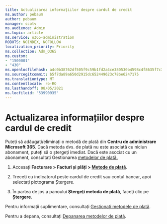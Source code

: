 ```yaml
---
title: Actualizarea informațiilor despre cardul de credit
ms.author: pebaum
author: pebaum
manager: scotv
ms.audience: Admin
ms.topic: article
ms.service: o365-administration
ROBOTS: NOINDEX, NOFOLLOW
localization_priority: Priority
ms.collection: Adm_O365
ms.custom:
- "1500001"
- "430"
ms.openlocfilehash: a4c0b38762df505f9c59b1fd2a4ce380530b4598c4f8635f7c30c7fe277f56a4
ms.sourcegitcommit: b5f7da89a650d2915dc652449623c78be6247175
ms.translationtype: MT
ms.contentlocale: ro-RO
ms.lasthandoff: 08/05/2021
ms.locfileid: "53990935"
---
```

# <a name="update-my-credit-card-information"></a>Actualizarea informațiilor despre cardul de credit

Puteți să adăugați/eliminați o metodă de plată din **Centru de administrare Microsoft 365**. Dacă metoda dvs. de plată nu este asociată cu niciun abonament, puteți să o ștergeți imediat. Dacă este asociat cu un abonament, consultați Gestionarea [metodelor de plată.](https://docs.microsoft.com/microsoft-365/commerce/billing-and-payments/manage-payment-methods)

1. Accesați **Facturare > Facturi și plăți > [Metode de plată](https://go.microsoft.com/fwlink/p/?linkid=2018806)**.

2. Treceți cu indicatorul peste cardul de credit sau contul bancar, apoi selectați pictograma Ștergere.

3. În partea de jos a panoului **Ștergeți metoda de plată**, faceți clic pe **Ștergere**.

Pentru informații suplimentare, consultați [Gestionați metodele de plată](https://docs.microsoft.com/microsoft-365/commerce/billing-and-payments/manage-payment-methods).

Pentru a depana, consultați [Depanarea metodelor de plată](https://docs.microsoft.com/microsoft-365/commerce/billing-and-payments/manage-payment-methods#troubleshoot-payment-methods).
